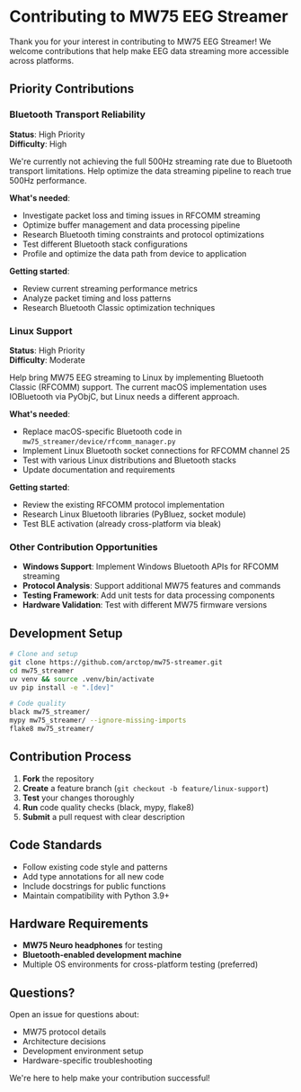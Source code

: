 # Contributing to MW75 EEG Streamer

Thank you for your interest in contributing to MW75 EEG Streamer! We welcome contributions that help make EEG data streaming more accessible across platforms.

## Priority Contributions

### Bluetooth Transport Reliability
**Status**: High Priority  
**Difficulty**: High  

We're currently not achieving the full 500Hz streaming rate due to Bluetooth transport limitations. Help optimize the data streaming pipeline to reach true 500Hz performance.

**What's needed**:
- Investigate packet loss and timing issues in RFCOMM streaming
- Optimize buffer management and data processing pipeline
- Research Bluetooth timing constraints and protocol optimizations
- Test different Bluetooth stack configurations
- Profile and optimize the data path from device to application

**Getting started**:
- Review current streaming performance metrics
- Analyze packet timing and loss patterns
- Research Bluetooth Classic optimization techniques

### Linux Support
**Status**: High Priority  
**Difficulty**: Moderate  

Help bring MW75 EEG streaming to Linux by implementing Bluetooth Classic (RFCOMM) support. The current macOS implementation uses IOBluetooth via PyObjC, but Linux needs a different approach.

**What's needed**:
- Replace macOS-specific Bluetooth code in `mw75_streamer/device/rfcomm_manager.py`
- Implement Linux Bluetooth socket connections for RFCOMM channel 25
- Test with various Linux distributions and Bluetooth stacks
- Update documentation and requirements

**Getting started**:
- Review the existing RFCOMM protocol implementation
- Research Linux Bluetooth libraries (PyBluez, socket module)
- Test BLE activation (already cross-platform via bleak)

### Other Contribution Opportunities

- **Windows Support**: Implement Windows Bluetooth APIs for RFCOMM streaming
- **Protocol Analysis**: Support additional MW75 features and commands
- **Testing Framework**: Add unit tests for data processing components
- **Hardware Validation**: Test with different MW75 firmware versions

## Development Setup

```bash
# Clone and setup
git clone https://github.com/arctop/mw75-streamer.git
cd mw75_streamer
uv venv && source .venv/bin/activate
uv pip install -e ".[dev]"

# Code quality
black mw75_streamer/
mypy mw75_streamer/ --ignore-missing-imports
flake8 mw75_streamer/
```

## Contribution Process

1. **Fork** the repository
2. **Create** a feature branch (`git checkout -b feature/linux-support`)
3. **Test** your changes thoroughly
4. **Run** code quality checks (black, mypy, flake8)
5. **Submit** a pull request with clear description

## Code Standards

- Follow existing code style and patterns
- Add type annotations for all new code
- Include docstrings for public functions
- Maintain compatibility with Python 3.9+

## Hardware Requirements

- **MW75 Neuro headphones** for testing
- **Bluetooth-enabled development machine**
- Multiple OS environments for cross-platform testing (preferred)

## Questions?

Open an issue for questions about:
- MW75 protocol details
- Architecture decisions
- Development environment setup
- Hardware-specific troubleshooting

We're here to help make your contribution successful!